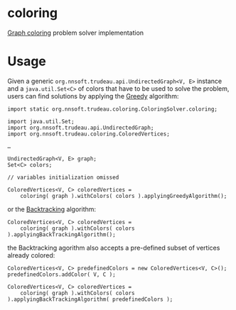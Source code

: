 coloring
========

[Graph coloring](http://en.wikipedia.org/wiki/Graph_coloring) problem solver implementation

# Usage

Given a generic `org.nnsoft.trudeau.api.UndirectedGraph<V, E>` instance and a `java.util.Set<C>` of colors that have to be used to solve the problem, users can find solutions by applying the [Greedy](http://en.wikipedia.org/wiki/Greedy_coloring) algorithm:

```
import static org.nnsoft.trudeau.coloring.ColoringSolver.coloring;

import java.util.Set;
import org.nnsoft.trudeau.api.UndirectedGraph;
import org.nnsoft.trudeau.coloring.ColoredVertices;

…

UndirectedGraph<V, E> graph;
Set<C> colors;

// variables initialization omissed

ColoredVertices<V, C> coloredVertices =
    coloring( graph ).withColors( colors ).applyingGreedyAlgorithm();
```

or the [Backtracking](https://secweb.cs.odu.edu/~zeil/cs361/web/website/Lectures/npprobs/pages/ar01s01s01.html) algorithm:

```
ColoredVertices<V, C> coloredVertices =
    coloring( graph ).withColors( colors ).applyingBackTrackingAlgorithm();

```

the Backtracking agorithm also accepts a pre-defined subset of vertices already colored:

```
ColoredVertices<V, C> predefinedColors = new ColoredVertices<V, C>();
predefinedColors.addColor( V, C );

ColoredVertices<V, C> coloredVertices =
    coloring( graph ).withColors( colors ).applyingBackTrackingAlgorithm( predefinedColors );
```